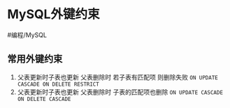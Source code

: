 # MySQL外键约束
#编程/MySQL
## 常用外键约束
1. 父表更新时子表也更新 父表删除时 若子表有匹配项 则删除失败
`ON UPDATE CASCADE ON DELETE RESTRICT`
2. 父表更新时子表也更新 父表删除时 子表的匹配项也删除
`ON UPDATE CASCADE ON DELETE CASCADE`
